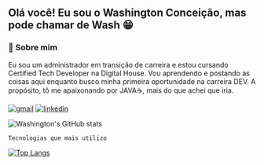 ## Olá você! Eu sou o Washington Conceição, mas pode chamar de Wash 😁
### 🚀 Sobre mim
Eu sou um administrador em transição de carreira e estou cursando Certified Tech Developer na Digital House.
Vou aprendendo e postando as coisas aqui enquanto busco minha primeira oportunidade na carreira DEV.
A propósito, tô me apaixonando por JAVA☕, mais do que achei que iria.



[![gmail](https://img.shields.io/badge/Gmail-D14836?style=for-the-badge&logo=gmail&logoColor=white)](mailto:washingtonldamacenac@gmail.com?Subject=Ol%E1%20Washington%2C%20vi%20seu%20perfil%20no%20github)
[![linkedin](https://img.shields.io/badge/LinkedIn-0077B5?style=for-the-badge&logo=linkedin&logoColor=white)](https://www.linkedin.com/in/washingtonldamacenac/)


![Washington's GitHub stats](https://github-readme-stats.vercel.app/api?username=1pretom&show_icons=true&theme=synthwave)

    Tecnologias que mais utilizo

[![Top Langs](https://github-readme-stats.vercel.app/api/top-langs/?username=1pretom)](https://github.com/anuraghazra/github-readme-stats)
